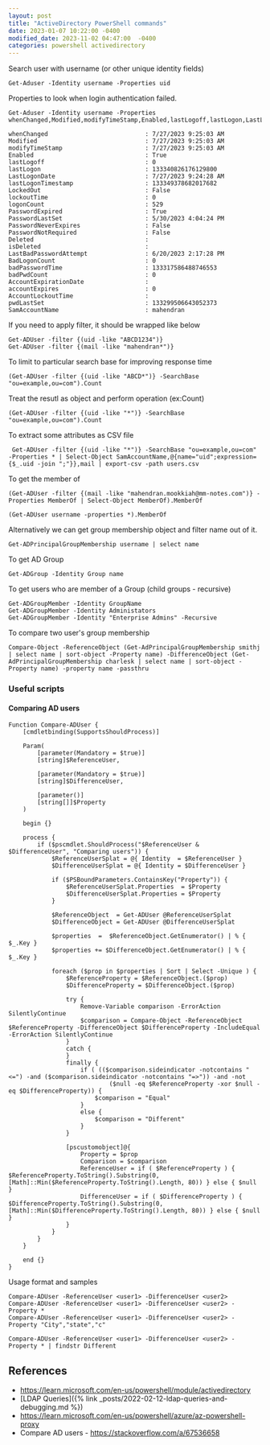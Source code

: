 ```yaml
---
layout: post
title: "ActiveDirectory PowerShell commands"
date: 2023-01-07 10:22:00 -0400
modified_date: 2023-11-02 04:47:00  -0400
categories: powershell activedirectory
---
```


Search user with username (or other unique identity fields)

```
Get-Aduser -Identity username -Properties uid
```

Properties to look when login authentication failed.

```
Get-Aduser -Identity username -Properties whenChanged,Modified,modifyTimeStamp,Enabled,lastLogoff,lastLogon,LastLogonDate,lastLogonTimestamp,LockedOut,lockoutTime,logonCount,PasswordExpired,PasswordLastSet,PasswordNeverExpires,PasswordNotRequired,Deleted
```

```
whenChanged                           : 7/27/2023 9:25:03 AM
Modified                              : 7/27/2023 9:25:03 AM
modifyTimeStamp                       : 7/27/2023 9:25:03 AM
Enabled                               : True
lastLogoff                            : 0
lastLogon                             : 133340826176129800
LastLogonDate                         : 7/27/2023 9:24:28 AM
lastLogonTimestamp                    : 133349378682017682
LockedOut                             : False
lockoutTime                           : 0
logonCount                            : 529
PasswordExpired                       : True
PasswordLastSet                       : 5/30/2023 4:04:24 PM
PasswordNeverExpires                  : False
PasswordNotRequired                   : False
Deleted                               :
isDeleted                             :
LastBadPasswordAttempt                : 6/20/2023 2:17:28 PM
BadLogonCount                         : 0
badPasswordTime                       : 133317586488746553
badPwdCount                           : 0
AccountExpirationDate                 :
accountExpires                        : 0
AccountLockoutTime                    :
pwdLastSet                            : 133299506643052373
SamAccountName                        : mahendran
```

If you need to apply filter, it should be wrapped like below

```
Get-ADUser -filter {(uid -like "ABCD1234")}
Get-ADUser -filter {(mail -like "mahendran*")}
```

To limit to particular search base for improving response time

```
(Get-ADUser -filter {(uid -like "ABCD*")} -SearchBase "ou=example,ou=com").Count
```

Treat the resutl as object and perform operation (ex:Count)

```
(Get-ADUser -filter {(uid -like "*")} -SearchBase "ou=example,ou=com").Count
```

To extract some attributes as CSV file

```
 Get-ADUser -filter {(uid -like "*")} -SearchBase "ou=example,ou=com" -Properties * | Select-Object SamAccountName,@{name="uid";expression={$_.uid -join ";"}},mail | export-csv -path users.csv
```

To get the member of

```
(Get-ADUser -filter {(mail -like "mahendran.mookkiah@mm-notes.com")} -Properties MemberOf | Select-Object MemberOf).MemberOf
```

```
(Get-ADUser username -properties *).MemberOf
```

Alternatively we can get group membership object and filter name out of it.

```
Get-ADPrincipalGroupMembership username | select name
```

To get AD Group

```
Get-ADGroup -Identity Group name
```

To get users who are member of a Group (child groups - recursive)

```
Get-ADGroupMember -Identity GroupName
Get-ADGroupMember -Identity Administators
Get-ADGroupMember -Identity "Enterprise Admins" -Recursive
```

To compare two user's group membership

```
Compare-Object -ReferenceObject (Get-AdPrincipalGroupMembership smithj | select name | sort-object -Property name) -DifferenceObject (Get-AdPrincipalGroupMembership charlesk | select name | sort-object -Property name) -property name -passthru
```

### Useful scripts

#### Comparing AD users

```
Function Compare-ADUser {
    [cmdletbinding(SupportsShouldProcess)]

    Param(
        [parameter(Mandatory = $true)]
        [string]$ReferenceUser,

        [parameter(Mandatory = $true)]
        [string]$DifferenceUser,

        [parameter()]
        [string[]]$Property
    )

    begin {}

    process {
        if ($pscmdlet.ShouldProcess("$ReferenceUser & $DifferenceUser", "Comparing users")) {
            $ReferenceUserSplat = @{ Identity  = $ReferenceUser }
            $DifferenceUserSplat = @{ Identity = $DifferenceUser }

            if ($PSBoundParameters.ContainsKey("Property")) {
                $ReferenceUserSplat.Properties  = $Property
                $DifferenceUserSplat.Properties = $Property
            }

            $ReferenceObject  = Get-ADUser @ReferenceUserSplat
            $DifferenceObject = Get-ADUser @DifferenceUserSplat

            $properties  =  $ReferenceObject.GetEnumerator() | % { $_.Key }
            $properties += $DifferenceObject.GetEnumerator() | % { $_.Key }

            foreach ($prop in $properties | Sort | Select -Unique ) {
                $ReferenceProperty = $ReferenceObject.($prop)
                $DifferenceProperty = $DifferenceObject.($prop)

                try {
                    Remove-Variable comparison -ErrorAction SilentlyContinue
                    $comparison = Compare-Object -ReferenceObject $ReferenceProperty -DifferenceObject $DifferenceProperty -IncludeEqual -ErrorAction SilentlyContinue
                }
                catch {
                }
                finally {
                    if ( (($comparison.sideindicator -notcontains "<=") -and ($comparison.sideindicator -notcontains "=>")) -and -not
                            ($null -eq $ReferenceProperty -xor $null -eq $DifferenceProperty)) {
                        $comparison = "Equal"
                    }
                    else {
                        $comparison = "Different"
                    }
                }

                [pscustomobject]@{
                    Property = $prop
                    Comparison = $comparison
                    ReferenceUser = if ( $ReferenceProperty ) { $ReferenceProperty.ToString().Substring(0, [Math]::Min($ReferenceProperty.ToString().Length, 80)) } else { $null }
                    DifferenceUser = if ( $DifferenceProperty ) { $DifferenceProperty.ToString().Substring(0, [Math]::Min($DifferenceProperty.ToString().Length, 80)) } else { $null }
                }
            }
        }
    }

    end {}
}
```

Usage format and samples

```
Compare-ADUser -ReferenceUser <user1> -DifferenceUser <user2>
Compare-ADUser -ReferenceUser <user1> -DifferenceUser <user2> -Property *
Compare-ADUser -ReferenceUser <user1> -DifferenceUser <user2> -Property "City","state","c"

Compare-ADUser -ReferenceUser <user1> -DifferenceUser <user2> -Property * | findstr Different

```

## References

- https://learn.microsoft.com/en-us/powershell/module/activedirectory
- [LDAP Queries]({% link _posts/2022-02-12-ldap-queries-and-debugging.md %})
- https://learn.microsoft.com/en-us/powershell/azure/az-powershell-proxy
- Compare AD users - https://stackoverflow.com/a/67536658
